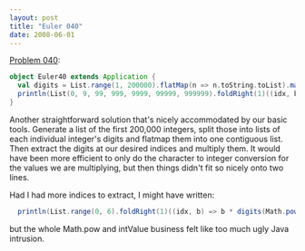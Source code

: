 ```yaml
---
layout: post
title: "Euler 040"
date: 2008-06-01
---
```


[Problem 040]\:

```scala
object Euler40 extends Application {
  val digits = List.range(1, 200000).flatMap(n => n.toString.toList).map(_-'0');
  println(List(0, 9, 99, 999, 9999, 99999, 999999).foldRight(1)((idx, b) => b * digits(idx)));
}
```
Another straightforward solution that's nicely accommodated by our basic tools. Generate a list of the first 200,000 integers, split those into lists of each individual integer's digits and flatmap them into one contiguous list. Then extract the digits at our desired indices and multiply them. It would have been more efficient to only do the character to integer conversion for the values we are multiplying, but then things didn't fit so nicely onto two lines.

Had I had more indices to extract, I might have written:

```scala
  println(List.range(0, 6).foldRight(1)((idx, b) => b * digits(Math.pow(10, idx).intValue-1)));
```
but the whole Math.pow and intValue business felt like too much ugly Java intrusion.



[Problem 040]: http://projecteuler.net/index.php?section=problems&id=40
